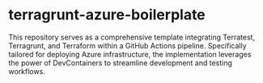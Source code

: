 # terragrunt-azure-boilerplate
This repository serves as a comprehensive template integrating Terratest, Terragrunt, and Terraform within a GitHub Actions pipeline. Specifically tailored for deploying Azure infrastructure, the implementation leverages the power of DevContainers to streamline development and testing workflows.
